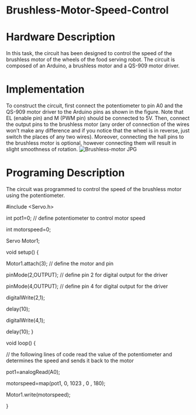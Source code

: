 # Brushless-Motor-Speed-Control

# Hardware Description
In this task, the circuit has been designed to control the speed of the brushless motor of the wheels of the food serving robot. The circuit is composed of an Arduino, a brushless motor and a QS-909 motor driver.  
# Implementation 
To construct the circuit, first connect the potentiometer to pin A0 and the QS-909 motor driver to the Arduino pins as shown in the figure. Note that EL (enable pin) and M (PWM pin) should be connected to 5V. Then, connect the output pins to the brushless motor (any order of connection of the wires won’t make any difference and if you notice that the wheel is in reverse, just switch the places of any two wires). Moreover, connecting the hall pins to the brushless motor is optional, however connecting them will result in slight smoothness of rotation. 
![Brushless-motor JPG](https://user-images.githubusercontent.com/85446888/128193366-06048d5d-f497-414b-8356-9836bd2506c0.png)


# Programing Description
The circuit was programmed to control the speed of the brushless motor using the potentiometer. 

#include <Servo.h>

int pot1=0; // define potentiometer to control motor speed

int motorspeed=0;

 Servo Motor1;
 
void setup() {

  Motor1.attach(3);  // define the motor and pin

pinMode(2,OUTPUT); // define pin 2 for digital output for the driver

pinMode(4,OUTPUT); // define pin 4 for digital output for the driver

  digitalWrite(2,1);
  
  delay(10);
  
  digitalWrite(4,1);
  
  delay(10);
}

void loop() {

// the following lines of code read the value of the potentiometer and determines the speed and sends it back to the motor 

  pot1=analogRead(A0);
  
  motorspeed=map(pot1, 0, 1023 , 0 , 180);
  
  Motor1.write(motorspeed);
  
}


